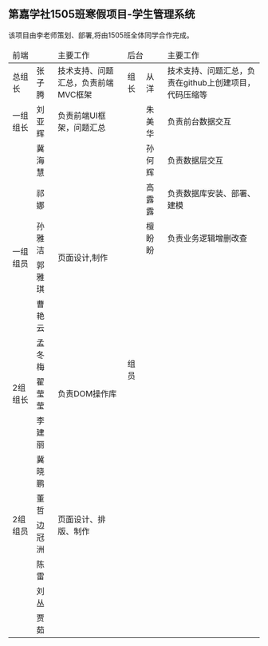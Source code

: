 <h2>第嘉学社1505班寒假项目-学生管理系统</h2>

<p>该项目由李老师策划、部署,将由1505班全体同学合作完成。</p>

<table>
	<thead>
		<td colspan="2">前端</td>
		<td>主要工作</td>
		<td colspan="2">后台</td>
		<td>主要工作</td>
	</thead>
	<tbody>
		<tr>
			<td>总组长</td>
			<td>张子腾</td>
			<td>技术支持、问题汇总，负责前端MVC框架</td>
			<td>组长</td>
			<td>从洋</td>
			<td>技术支持、问题汇总，负责在github上创建项目，代码压缩等</td>
		</tr>
		<tr>
			<td>一组组长</td>
			<td>刘亚辉</td>
			<td>负责前端UI框架，问题汇总</td>
			<td rowspan="15">组员</td>
			<td>朱美华</td>
			<td>负责前台数据交互</td>
		</tr>
		<tr>
			<td rowspan="6">一组组员</td>
			<td>冀海慧</td>
			<td rowspan="6">页面设计,制作</td>
			<td>孙何辉</td>
			<td>负责数据层交互</td>
		</tr>
		<tr>
			<td>祁娜</td>
			<td>高露露</td>
			<td>负责数据库安装、部署、建模</td>
		</tr>
		<tr>
			<td>孙雅洁</td>
			<td>檀盼盼</td>
			<td>负责业务逻辑增删改查</td>
		</tr>
		<tr>
			<td>郭雅琪</td>
			<td></td>
			<td></td>
		</tr>
		<tr>
			<td>曹艳云</td>
			<td></td>
			<td></td>
		</tr>
		<tr>
			<td>孟冬梅</td>
			<td></td>
			<td></td>
		</tr>
		<tr>
			<td>2组组长</td>
			<td>翟莹莹</td>
			<td>负责DOM操作库</td>
			<td></td>
			<td></td>
		</tr>
		<tr>
			<td rowspan="7">2组组员</td>
			<td>李建丽</td>
			<td rowspan="7">页面设计、排版、制作</td>
			<td></td>
			<td></td>
		</tr>
		<tr>
			<td>冀晓鹏</td>
			<td></td>
			<td></td>
		</tr>
		<tr>
			<td>董哲</td>
			<td></td>
			<td></td>
		</tr>
		<tr>
			<td>边冠洲</td>
			<td></td>
			<td></td>
		</tr>
		<tr>
			<td>陈雷</td>
			<td></td>
			<td></td>
		</tr>
		<tr>
			<td>刘丛</td>
			<td></td>
			<td></td>
		</tr>
		<tr>
			<td>贾茹</td>
			<td></td>
			<td></td>
		</tr>
	</tbody>				
</table>







